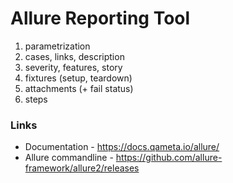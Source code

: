 # Allure Reporting Tool

1. parametrization 
2. cases, links, description
3. severity, features, story
4. fixtures (setup, teardown)
5. attachments (+ fail status)
6. steps

### Links
* Documentation - https://docs.qameta.io/allure/
* Allure commandline - https://github.com/allure-framework/allure2/releases
